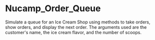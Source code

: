 # Nucamp_Order_Queue
Simulate a queue for an Ice Cream Shop using methods to take orders, show orders, and 
display the next order. The arguments used are the customer's name, the ice cream flavor,
and the number of scoops.
